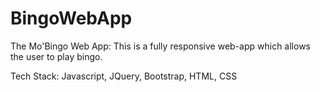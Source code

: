 # BingoWebApp


The Mo'Bingo Web App: 
This is a fully responsive web-app which allows the user to play bingo. 

Tech Stack: Javascript, JQuery, Bootstrap, HTML, CSS

